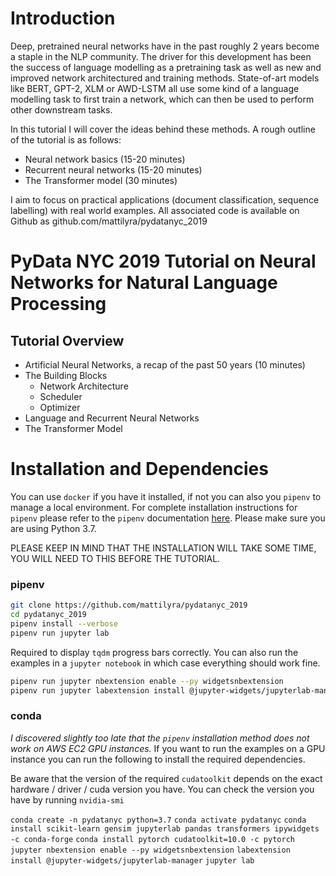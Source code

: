 # Introduction

Deep, pretrained neural networks have in the past roughly 2 years become a staple in the NLP community. The driver for this development has been the success of language modelling as a pretraining task as well as new and improved network architectured and training methods. State-of-art models like BERT, GPT-2, XLM or AWD-LSTM all use some kind of a language modelling task to first train a network, which can then be used to perform other downstream tasks.

In this tutorial I will cover the ideas behind these methods. A rough outline of the tutorial is as follows:

- Neural network basics (15-20 minutes)
- Recurrent neural networks (15-20 minutes)
- The Transformer model (30 minutes)

I aim to focus on practical applications (document classification, sequence labelling) with real world examples. All associated code is available on Github as github.com/mattilyra/pydatanyc_2019


# PyData NYC 2019 Tutorial on Neural Networks for Natural Language Processing

## Tutorial Overview
- Artificial Neural Networks, a recap of the past 50 years (10 minutes)
- The Building Blocks
  - Network Architecture
  - Scheduler
  - Optimizer
- Language and Recurrent Neural Networks
- The Transformer Model


# Installation and Dependencies

You can use `docker` if you have it installed, if not you can also you `pipenv` to manage a local environment. For complete installation instructions for `pipenv` please refer to the `pipenv` documentation [here](https://docs.pipenv.org/en/latest/install/#installing-pipenv). Please make sure you are using Python 3.7.


PLEASE KEEP IN MIND THAT THE INSTALLATION WILL TAKE SOME TIME, YOU WILL NEED TO THIS BEFORE THE TUTORIAL.


### pipenv
```bash
git clone https://github.com/mattilyra/pydatanyc_2019
cd pydatanyc_2019
pipenv install --verbose
pipenv run jupyter lab
```

Required to display `tqdm` progress bars correctly. You can also run the examples in a `jupyter notebook` in which case everything should work fine.
```bash
pipenv run jupyter nbextension enable --py widgetsnbextension
pipenv run jupyter labextension install @jupyter-widgets/jupyterlab-manager
```


### conda

_I discovered slightly too late that the `pipenv` installation method does not work on AWS EC2 GPU instances._ If you want to run the examples on a GPU instance you can run the following to install the required dependencies.

Be aware that the version of the required `cudatoolkit` depends on the exact hardware / driver / cuda version you have. You can check the version you have by running `nvidia-smi`

`conda create -n pydatanyc python=3.7`
`conda activate pydatanyc`
`conda install scikit-learn gensim jupyterlab pandas transformers ipywidgets -c conda-forge`
`conda install pytorch cudatoolkit=10.0 -c pytorch`
`jupyter nbextension enable --py widgetsnbextension`
`labextension install @jupyter-widgets/jupyterlab-manager`
`jupyter lab`